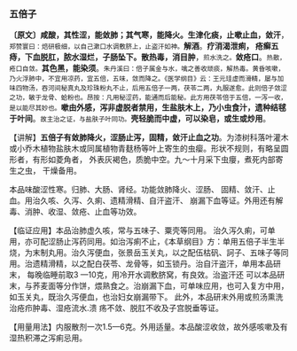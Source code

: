 ### 五倍子

**〔原文〕咸酸，其性涩，能敛肺；其气寒，能降火。生津化痰，止嗽止血，敛汗**，<small>郑赞寰曰：焙研极细，以自己漱口水调敷脐上，止盗汗如神。</small>**解酒**。**疗消渴泄痢， 疮癣五痔，下血脱肛，脓水湿烂，子肠坠下。散热毒，消目肿**，<small>煎水洗之。</small>**敛疮口**。<small>热散，疮口自敛。</small>**其色黑，能染须**。<small>朱丹溪曰：倍子属金与水，噙之善收顽痰，解热毒。黄昏咳嗽，乃火浮肺中，不宜用凉药，宜五倍，五味，敛而降之。《医学纲目》云：王元珪虚而滑精，屡与加味四物汤，吞河间秘真丸及珍珠粉丸不止，后用五倍子一两，茯苓二两，丸服遂愈。此则倍子敛涩之功，敏于龙骨、蛤粉也。昂按：凡用秘涩药，能通而后能秘。此方用茯苓倍于五倍，一泻一收，是以能尽其妙也。</small>**嗽由外感，泻非虚脱者禁用，生盐肤木上，乃小虫食汁，遗种结毬于叶间**。<small>故主治之证，与盐肤子叶同功。</small>**壳轻脆而中虚，可以染皂，或生或炒用**。

 【讲解】**五倍子有敛肺降火，涩肠止泻，固精，敛汗止血之功**。为漆树科落叶灌木或小乔木植物盐肤木或同属植物青麸杨等叶上寄生的虫瘿。形状不规则，有略呈圆形者，有形如菱角者， 外表灰褐色，质脆中空。九〜十月采下虫癭，煮死内部寄生之虫， 干燥备用。

本品味酸涩性寒。归肺、大肠、肾经。功能敛肺降火、涩肠、 固精、敛汗、止血。用治久咳、久泻、久痢、遗精滑精、自汗盗汗、 崩漏下血等证。外用还有解毒、消肿、收湿、敛疮、止血等功效。

【临证应用】本品治肺虚久咳，常与五味子、粟壳等同用。 治久泻久痢，可单用，亦可配涩肠止泻药同用。如治泻痢不止，《本草纲目》方：单用五倍子半生半烧，为末制丸用。治久泻便血，张景岳玉关丸，以之配伍枯矾、訶子、五味子等同用。治遗精滑精，以之配白茯苓、龙骨等，如玉锁丹。治自汗盗汗，单用本品研末， 每晚临睡前取3 —10克，用冷开水调敷脐窝，有良效。治盗汗还 可以本品研末，与荞麦面等分作饼，煨熟食之。治崩漏下血，可单味应用，也可入复方中用，如玉关丸，既治久泻便血，也治妇女崩漏带下。
此外，本品研末外用或煎汤熏洗治疮疖肿毒、湿疮流水.溃 疡不敛、脱肛不收及子宫脱垂等证。

【用量用法】内服散剂一次1.5—6克。外用适量。本品酸涩收敛，故外感咳嗽及有湿热积滞之泻痢忌用。
